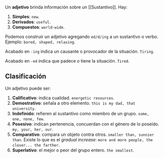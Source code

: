 Un **adjetivo** brinda información sobre un [[Sustantivo]]. Hay:

1. **Simples**: `new`.
2. **Derivados**: `useful`.
3. **Compuestos**: `world-wide`.

Podemos construir un adjetivo agregando `ed/d/ing` a un sustantivo o verbo. Ejemplo: `bored, shaped, relaxing`.

Acabado en `-ing` indica un causante o provocador de la situación. `Tiring`.

Acabado en `-ed` indica que padece o tiene la situación. `Tired`.

## Clasificación

Un adjetivo puede ser:

1. **Calificativo**: indica cualidad. `energetic resources`.
2. **Demostrativo**: señala a otro elemento. `this is my dad, that university`.
3. **Indefinido**: refieren al sustantivo como miembro de un grupo. `some, one, none, few`.
4. **Posesivo**: indican pertenencia, concuerdan con el género de lo poseído. `my, your, her, our`.
5. **Comparativo**: compara un objeto contra otros. `smaller than, sunnier than`. Existe lo que es el *gradual increase*: `more and more people, the closer... the farther`.
6. **Superlativo**: el mejor o peor del grupo entero. `the smallest`.
